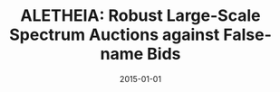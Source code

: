 ---
title: "ALETHEIA: Robust Large-Scale Spectrum Auctions against False-name Bids"
authors:
- Qinhui Wang
- Baoliu Ye
- Bin Tang
- Tianyin Xu
- Song Guo
- Sanglu Lu
- Weihua Zhuang
date: "2015-01-01"
doi: "10.1145/2746285.2746307"


# Publication type.
# Legend: 0 = Uncategorized; 1 = Conference paper; 2 = Journal article;
# 3 = Preprint / Working Paper; 4 = Report; 5 = Book; 6 = Book section;
# 7 = Thesis; 8 = Patent
publication_types: ["1"]

# Publication name and optional abbreviated publication name.
publication: In *ACM Symposium on Mobile Ad Hoc Networking and Computing*
publication_short: In *MobiHoc(CCF-B)*

# links:
# - name: Custom Link
#   url: http://example.org
url_pdf: https://doi.org/10.1145/2746285.2746307
# url_code: '#'
# url_dataset: '#'
# url_poster: '#'
# url_project: ''
# url_slides: ''
# url_video: '#'

# Featured image
# To use, add an image named `featured.jpg/png` to your page's folder. 
# image:
#   caption: 'Image credit: [**Unsplash**](https://unsplash.com/photos/pLCdAaMFLTE)'
#   focal_point: ""
#   preview_only: false

# Associated Projects (optional).
#   Associate this publication with one or more of your projects.
#   Simply enter your project's folder or file name without extension.
#   E.g. `internal-project` references `content/project/internal-project/index.md`.
#   Otherwise, set `projects: []`.
projects: []
---